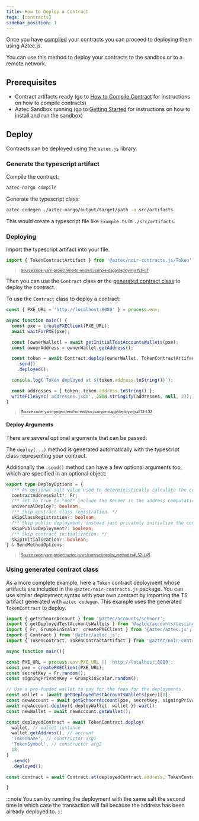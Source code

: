 ```yaml
---
title: How to Deploy a Contract
tags: [contracts]
sidebar_position: 1
---
```


Once you have [compiled](../smart_contracts/how_to_compile_contract.md) your contracts you can proceed to deploying them using Aztec.js.

You can use this method to deploy your contracts to the sandbox or to a remote network.

## Prerequisites

- Contract artifacts ready (go to [How to Compile Contract](../smart_contracts/how_to_compile_contract.md) for instructions on how to compile contracts)
- Aztec Sandbox running (go to [Getting Started](../../getting_started.md) for instructions on how to install and run the sandbox)

## Deploy

Contracts can be deployed using the `aztec.js` library.

### Generate the typescript artifact

Compile the contract:

```bash
aztec-nargo compile
```

Generate the typescript class:

```bash
aztec codegen ./aztec-nargo/output/target/path -o src/artifacts
```

This would create a typescript file like `Example.ts` in `./src/artifacts`.

### Deploying

Import the typescript artifact into your file.

```typescript title="import_artifact" showLineNumbers 
import { TokenContractArtifact } from '@aztec/noir-contracts.js/Token';
```
> <sup><sub><a href="https://github.com/AztecProtocol/aztec-packages/blob/v1.1.3/yarn-project/end-to-end/src/sample-dapp/deploy.mjs#L5-L7" target="_blank" rel="noopener noreferrer">Source code: yarn-project/end-to-end/src/sample-dapp/deploy.mjs#L5-L7</a></sub></sup>


Then you can use the `Contract` class **or** the [generated contract class](#using-generated-contract-class) to deploy the contract.

To use the `Contract` class to deploy a contract:

```typescript title="dapp-deploy" showLineNumbers 
const { PXE_URL = 'http://localhost:8080' } = process.env;

async function main() {
  const pxe = createPXEClient(PXE_URL);
  await waitForPXE(pxe);

  const [ownerWallet] = await getInitialTestAccountsWallets(pxe);
  const ownerAddress = ownerWallet.getAddress();

  const token = await Contract.deploy(ownerWallet, TokenContractArtifact, [ownerAddress, 'TokenName', 'TKN', 18])
    .send()
    .deployed();

  console.log(`Token deployed at ${token.address.toString()}`);

  const addresses = { token: token.address.toString() };
  writeFileSync('addresses.json', JSON.stringify(addresses, null, 2));
}
```
> <sup><sub><a href="https://github.com/AztecProtocol/aztec-packages/blob/v1.1.3/yarn-project/end-to-end/src/sample-dapp/deploy.mjs#L13-L32" target="_blank" rel="noopener noreferrer">Source code: yarn-project/end-to-end/src/sample-dapp/deploy.mjs#L13-L32</a></sub></sup>


#### Deploy Arguments

There are several optional arguments that can be passed:

The `deploy(...)` method is generated automatically with the typescript class representing your contract.

Additionally the `.send()` method can have a few optional arguments too, which are specified in an optional object:

```typescript title="deploy_options" showLineNumbers 
export type DeployOptions = {
  /** An optional salt value used to deterministically calculate the contract address. */
  contractAddressSalt?: Fr;
  /** Set to true to *not* include the sender in the address computation. */
  universalDeploy?: boolean;
  /** Skip contract class registration. */
  skipClassRegistration?: boolean;
  /** Skip public deployment, instead just privately initialize the contract. */
  skipPublicDeployment?: boolean;
  /** Skip contract initialization. */
  skipInitialization?: boolean;
} & SendMethodOptions;
```
> <sup><sub><a href="https://github.com/AztecProtocol/aztec-packages/blob/v1.1.3/yarn-project/aztec.js/src/contract/deploy_method.ts#L32-L45" target="_blank" rel="noopener noreferrer">Source code: yarn-project/aztec.js/src/contract/deploy_method.ts#L32-L45</a></sub></sup>


### Using generated contract class

As a more complete example, here a `Token` contract deployment whose artifacts are included in the `@aztec/noir-contracts.js` package. You can use similar deployment syntax with your own contract by importing the TS artifact generated with `aztec codegen`. This example uses the generated `TokenContract` to deploy.

```ts
import { getSchnorrAccount } from '@aztec/accounts/schnorr';
import { getDeployedTestAccountsWallets } from '@aztec/accounts/testing';
import { Fr, GrumpkinScalar, createPXEClient } from '@aztec/aztec.js';
import { Contract } from '@aztec/aztec.js';
import { TokenContract, TokenContractArtifact } from '@aztec/noir-contracts.js/Token';

async function main(){

const PXE_URL = process.env.PXE_URL || 'http://localhost:8080';
const pxe = createPXEClient(PXE_URL);
const secretKey = Fr.random();
const signingPrivateKey = GrumpkinScalar.random();

// Use a pre-funded wallet to pay for the fees for the deployments.
const wallet = (await getDeployedTestAccountsWallets(pxe))[0];
const newAccount = await getSchnorrAccount(pxe, secretKey, signingPrivateKey);
await newAccount.deploy({ deployWallet: wallet }).wait();
const newWallet = await newAccount.getWallet();

const deployedContract = await TokenContract.deploy(
  wallet, // wallet instance
  wallet.getAddress(), // account
  'TokenName', // constructor arg1
  'TokenSymbol', // constructor arg2
  18,
)
  .send()
  .deployed();

const contract = await Contract.at(deployedContract.address, TokenContractArtifact, wallet);

}
```

:::note
You can try running the deployment with the same salt the second time in which case the transaction will fail because the address has been already deployed to.
:::